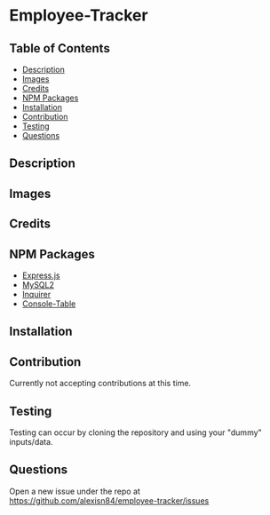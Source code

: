 # Employee-Tracker

## Table of Contents
- [Description](#description)
- [Images](#images)
- [Credits](#credits)
- [NPM Packages](#npm-packages)
- [Installation](#installation)
- [Contribution](#contribution)
- [Testing](#testing)
- [Questions](#questions)

## Description

## Images

## Credits

## NPM Packages
- [Express.js](https://www.npmjs.com/package/express)
- [MySQL2](https://www.npmjs.com/package/mysql2)
- [Inquirer](https://www.npmjs.com/package/inquirer)
- [Console-Table](https://www.npmjs.com/package/console.table)

## Installation

## Contribution
Currently not accepting contributions at this time.

## Testing
Testing can occur by cloning the repository and using your "dummy" inputs/data.

## Questions
Open a new issue under the repo at https://github.com/alexisn84/employee-tracker/issues